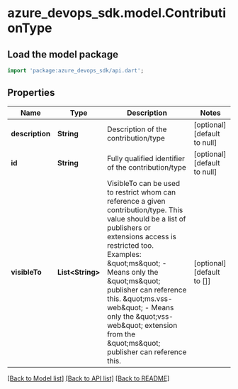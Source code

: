 # azure_devops_sdk.model.ContributionType

## Load the model package
```dart
import 'package:azure_devops_sdk/api.dart';
```

## Properties
Name | Type | Description | Notes
------------ | ------------- | ------------- | -------------
**description** | **String** | Description of the contribution/type | [optional] [default to null]
**id** | **String** | Fully qualified identifier of the contribution/type | [optional] [default to null]
**visibleTo** | **List&lt;String&gt;** | VisibleTo can be used to restrict whom can reference a given contribution/type. This value should be a list of publishers or extensions access is restricted too.  Examples: \&quot;ms\&quot; - Means only the \&quot;ms\&quot; publisher can reference this. \&quot;ms.vss-web\&quot; - Means only the \&quot;vss-web\&quot; extension from the \&quot;ms\&quot; publisher can reference this. | [optional] [default to []]

[[Back to Model list]](../README.md#documentation-for-models) [[Back to API list]](../README.md#documentation-for-api-endpoints) [[Back to README]](../README.md)



